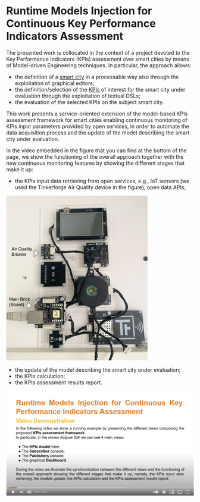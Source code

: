 # Runtime Models Injection for Continuous Key Performance Indicators Assessment
The presented work is collocated in the context of a project devoted to the Key Performance Indicators (KPIs) assessment over smart cities by means of Model-driven Engineering techniques.
In particular, the approach allows: 
- the definition of a [smart city](sc_.png) in a processable way also through the exploitation of graphical editors; 
- the definition/selection of the [KPIs](mykpi.kpis) of interest for the smart city under evaluation through the exploitation of textual DSLs; 
- the evaluation of the selected KPIs on the subject smart city.

This work presents a service-oriented extension of the model-based KPIs assessment framework for smart cities enabling continuous monitoring of KPIs input parameters provided by open services, in order to automate the data acquisition process and the update of the model describing the smart city under evaluation. 

In the video embedded in the figure that you can find at the bottom of the page, we show the functioning of the overall approach together with the new continuous monitoring features by showing the different stages that make it up:
- the KPIs input data retrieving from open services, e.g., IoT sensors (we used the Tinkerforge Air Quality device in the figure), open data APIs;

![IoT sensor](board.png)
- the update of the model describing the smart city under evaluation;
- the KPIs calculation;
- the KPIs assessment results report.

[![IMAGE ALT TEXT](cover.png)](https://youtu.be/ezUbUCqAq0M "Video Title")
